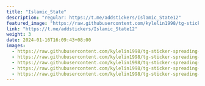 ```yaml
---
title: "Islamic_State"
description: "regular: https://t.me/addstickers/Islamic_State12"
featured_image: "https://raw.githubusercontent.com/kylelin1998/tg-sticker-spreading-worldwide-images/main/img/26cbe557-12aa-4a1e-9299-cc6b8589d61b.jpg"
link: "https://t.me/addstickers/Islamic_State12"
weight: 3
date: 2024-01-16T16:09:43+08:00
images:
  - https://raw.githubusercontent.com/kylelin1998/tg-sticker-spreading-worldwide-images/main/img/26cbe557-12aa-4a1e-9299-cc6b8589d61b.jpg
  - https://raw.githubusercontent.com/kylelin1998/tg-sticker-spreading-worldwide-images/main/img/ddfca12c-278b-47d0-8814-6d84d0818641.jpg
  - https://raw.githubusercontent.com/kylelin1998/tg-sticker-spreading-worldwide-images/main/img/8461d5f9-f405-4c9d-8689-8cbcd43daa1a.jpg
  - https://raw.githubusercontent.com/kylelin1998/tg-sticker-spreading-worldwide-images/main/img/8a9a2a2d-08cd-40ca-936f-e7c261a81599.jpg
  - https://raw.githubusercontent.com/kylelin1998/tg-sticker-spreading-worldwide-images/main/img/0de77477-f507-470b-9a16-384e53eca643.jpg
---
```


